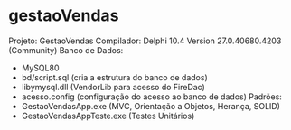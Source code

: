 # gestaoVendas

Projeto: GestaoVendas
Compilador: Delphi 10.4 Version 27.0.40680.4203 (Community)
Banco de Dados: 
- MySQL80
- bd/script.sql (cria a estrutura do banco de dados)
- libymysql.dll (VendorLib para acesso do FireDac)
- acesso.config (configuração do acesso ao banco de dados)
Padrões:
- GestaoVendasApp.exe (MVC, Orientação a Objetos, Herança, SOLID)
- GestaoVendasAppTeste.exe (Testes Unitários)
